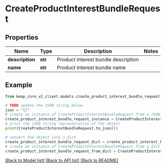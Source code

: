 # CreateProductInterestBundleRequest


## Properties

Name | Type | Description | Notes
------------ | ------------- | ------------- | -------------
**description** | **str** | Product interest bundle description | 
**name** | **str** | Product interest bundle name | 

## Example

```python
from keap_core_v2_client.models.create_product_interest_bundle_request import CreateProductInterestBundleRequest

# TODO update the JSON string below
json = "{}"
# create an instance of CreateProductInterestBundleRequest from a JSON string
create_product_interest_bundle_request_instance = CreateProductInterestBundleRequest.from_json(json)
# print the JSON string representation of the object
print(CreateProductInterestBundleRequest.to_json())

# convert the object into a dict
create_product_interest_bundle_request_dict = create_product_interest_bundle_request_instance.to_dict()
# create an instance of CreateProductInterestBundleRequest from a dict
create_product_interest_bundle_request_from_dict = CreateProductInterestBundleRequest.from_dict(create_product_interest_bundle_request_dict)
```
[[Back to Model list]](../README.md#documentation-for-models) [[Back to API list]](../README.md#documentation-for-api-endpoints) [[Back to README]](../README.md)


